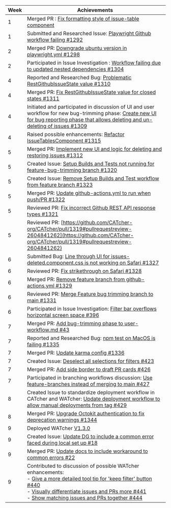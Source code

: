 | Week | Achievements                                                                                                                                                                                                                                  |
| ---- | --------------------------------------------------------------------------------------------------------------------------------------------------------------------------------------------------------------------------------------------- |
| 1    | Merged PR : [Fix formatting style of issue-table component](https://github.com/CATcher-org/CATcher/pull/1291)                                                                                                                                 |
| 1    | Submitted and Researched Issue: [Playwright Github workflow failing #1292](https://github.com/CATcher-org/CATcher/issues/1292)                                                                                                                |
| 2    | Merged PR: [Downgrade ubuntu version in playwright.yml #1298](https://github.com/CATcher-org/CATcher/pull/1298)                                                                                                                               |
| 2    | Participated in Issue Investigation : [Workflow failing due to updated nested dependencies #1304](https://github.com/CATcher-org/CATcher/issues/1304#issuecomment-2609636737)                                                                 |
| 4    | Reported and Researched Bug: [Problematic RestGithubIssueState value #1310](https://github.com/CATcher-org/CATcher/issues/1310)                                                                                                               |
| 4    | Merged PR: [Fix RestGithubIssueState value for closed states #1311](https://github.com/CATcher-org/CATcher/pull/1311)                                                                                                                         |
| 4    | Initiated and participated in discussion of UI and user workflow for new bug-trimming phase: [Create new UI for bug reporting phase that allows deleting and un-deleting of issues #1309](https://github.com/CATcher-org/CATcher/issues/1309) |
| 4    | Raised possible enhancements: [Refactor IssueTablesComponent #1315](https://github.com/CATcher-org/CATcher/issues/1315)                                                                                                                       |
| 5    | Merged PR: [Implement new UI and logic for deleting and restoring issues #1312](https://github.com/CATcher-org/CATcher/pull/1312)                                                                                                             |
| 5    | Created Issue: [Setup Builds and Tests not running for feature-bug-trimming branch #1320](https://github.com/CATcher-org/CATcher/issues/1320)                                                                                                 |
| 5    | Created Issue: [Remove Setup Builds and Test workflow from feature branch #1323](https://github.com/CATcher-org/CATcher/issues/1323)                                                                                                          |
| 5    | Merged PR: [Update github-actions.yml to run when push/PR #1322](https://github.com/CATcher-org/CATcher/pull/1322)                                                                                                                            |
| 5    | Reviewed PR: [Fix incorrect Github REST API response types #1321](https://github.com/CATcher-org/CATcher/pull/1321#discussion_r1948430106)                                                                                                    |
| 5    | Reviewed PR: [https://github.com/CATcher-org/CATcher/pull/1319#pullrequestreview-2604841262](https://github.com/CATcher-org/CATcher/pull/1319#pullrequestreview-2604841262)                                                                   |
| 6    | Submitted Bug: [Line through UI for issues-deleted.component.css is not working on Safari #1327](https://github.com/CATcher-org/CATcher/issues/1327)                                                                                          |
| 6    | Reviewed PR: [Fix strikethrough on Safari #1328](https://github.com/CATcher-org/CATcher/pull/1328#pullrequestreview-2619991780)                                                                                                               |
| 6    | Merged PR: [Remove feature branch from github-actions.yml #1329](https://github.com/CATcher-org/CATcher/pull/1329)                                                                                                                            |
| 6    | Reviewed PR: [Merge Feature bug trimming branch to main #1331](https://github.com/CATcher-org/CATcher/pull/1331#pullrequestreview-2620080929)                                                                                                 |
| 6    | Participated in Issue Investigation: [Filter bar overflows horizontal screen space #396](https://github.com/CATcher-org/WATcher/issues/396#issuecomment-2682312709)                                                                           |
| 7    | Merged PR: [Add bug-trimming phase to user-workflow.md #43](https://github.com/CATcher-org/catcher-org.github.io/pull/43)                                                                                                                     |
| 7    | Reported and Researched Bug: [npm test on MacOS is failing #1335](https://github.com/CATcher-org/CATcher/issues/1335)                                                                                                                         |
| 7    | Merged PR: [Update karma config #1336](https://github.com/CATcher-org/CATcher/pull/1336)                                                                                                                                                      |
|7| Created Issue: [Deselect all selections for filters #423](https://github.com/CATcher-org/WATcher/issues/423)|
|7| Merged PR: [Add side border to draft PR cards #426](https://github.com/CATcher-org/WATcher/pull/426)|
|7| Participated in branching workflows discussion: [Use feature-branches instead of merging to main #427](https://github.com/CATcher-org/WATcher/issues/427#issuecomment-2705558358)|
|8|Created Issue to standardize deployment workflow in CATcher and WATcher: [Update deployment workflow to allow manual deployments from tag #429](https://github.com/CATcher-org/WATcher/issues/429)|
|8|Merged PR: [Upgrade Octokit authentication to fix deprecation warnings #1344](https://github.com/CATcher-org/CATcher/pull/1344)|
|9| Deployed WATcher [V1.3.0](https://github.com/CATcher-org/WATcher/releases/tag/V1.3.0)|
|9| Created Issue: [Update DG to include a common error faced during local set up #18](https://github.com/CATcher-org/WATcher-docs/issues/18)|
|9| Merged PR: [Update docs to include workaround to common errors #22](https://github.com/CATcher-org/WATcher-docs/pull/22)|
|9| Contributed to discussion of possible WATcher enhancements:<br> - [Give a more detailed tool tip for 'keep filter' button #440](https://github.com/CATcher-org/WATcher/issues/440#issuecomment-2738997268)<br>- [Visually differentiate issues and PRs more #441](https://github.com/CATcher-org/WATcher/issues/441#issuecomment-2739008201)<br>- [Show matching issues and PRs together #444](https://github.com/CATcher-org/WATcher/issues/444#issuecomment-2739088533)|
